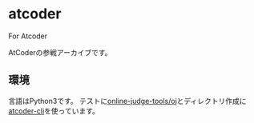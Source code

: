 # atcoder
For Atcoder

AtCoderの参戦アーカイブです。

## 環境
言語はPython3です。
テストに[online-judge-tools/oj](https://github.com/online-judge-tools/oj)とディレクトリ作成に[atcoder-cli](https://www.npmjs.com/package/atcoder-cli)を使っています。
